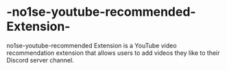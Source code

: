 # -no1se-youtube-recommended-Extension-
no1se-youtube-recommended Extension is a YouTube video recommendation extension that allows users to add videos they like to their Discord server channel.
